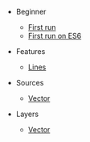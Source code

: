 * Beginner
    * [First run](docs/beginner/first-run.md)
    * [First run on ES6](docs/beginner/first-run-es6.md)
    
* Features
    * [Lines](docs/features/lines.md)
    
* Sources
    * [Vector](docs/sources/vector.md)
    
* Layers
    * [Vector](docs/layers/vector.md)
